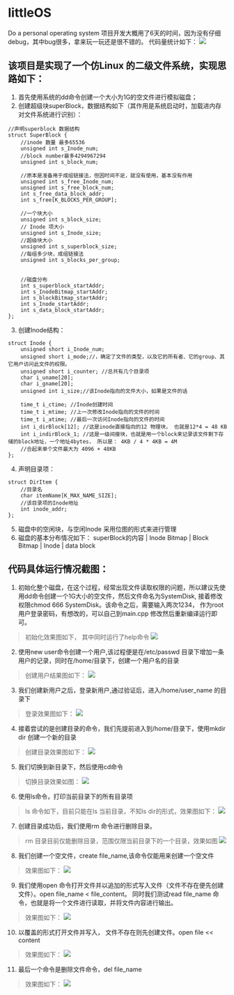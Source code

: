 # littleOS
Do a personal operating system
项目开发大概用了6天的时间，因为没有仔细debug，其中bug很多，拿来玩一玩还是很不错的。
代码量统计如下：
![](./pictures/codeNum.png)
## 该项目是实现了一个仿Linux 的二级文件系统，实现思路如下：
1. 首先使用系统的dd命令创建一个大小为1G的空文件进行模拟磁盘；
2. 创建超级块superBlock，数据结构如下（其作用是系统启动时，加载进内存对文件系统进行识别）：
```
//声明superblock 数据结构
struct SuperBlock {
	//inode 数量 最多65536
	unsigned int s_Inode_num;
	//block number最多4294967294 
	unsigned int s_block_num;

    //原本是准备用于成组链接法，但因时间不足，就没有使用，基本没有作用
	unsigned int s_free_Inode_num;
	unsigned int s_free_block_num;
	int s_free_data_block_addr;
	int s_free[K_BLOCKS_PER_GROUP];
	
    //一个块大小
	unsigned int s_block_size;
    // Inode 项大小
	unsigned int s_Inode_size;
    //超级块大小
	unsigned int s_superblock_size;
    //每组多少块，成组链接法
	unsigned int s_blocks_per_group;
	

	//磁盘分布
	int s_superblock_startAddr;
	int s_InodeBitmap_startAddr;
	int s_blockBitmap_startAddr;
	int s_Inode_startAddr;
	int s_data_block_startAddr;
};
```

3. 创建Inode结构：
```
struct Inode {
	unsigned short i_Inode_num;
	unsigned short i_mode;//，确定了文件的类型，以及它的所有者、它的group、其它用户访问此文件的权限。
	unsigned short i_counter; //总共有几个目录项
	char i_uname[20];
	char i_gname[20];
	unsigned int i_size;//该Inode指向的文件大小，如果是文件的话
	
	time_t i_ctime; //Inode创建时间
	time_t i_mtime; //上一次修改Inode指向的文件的时间
	time_t i_atime; //最后一次访问Inode指向的文件的时间
	int i_dirBlock[12]; //这是inode直接指向的12 物理块， 也就是12*4 = 48 KB
	int i_indirBlock_1; //这是一级间接块，也就是用一个block来记录该文件剩下存储的block地址，一个地址4bytes， 所以是： 4KB / 4 * 4KB = 4M
	//合起来单个文件最大为 4096 + 48KB
};
```
4. 声明目录项：
```
struct DirItem {
    //目录名
	char itemName[K_MAX_NAME_SIZE];
    //该目录项的Inode地址
	int inode_addr;
};
```
5. 磁盘中的空闲块，与空闲Inode 采用位图的形式来进行管理
6. 磁盘的基本分布情况如下：
superBlock的内容 | Inode Bitmap | Block Bitmap | Inode  | data block

## 代码具体运行情况截图：
1. 初始化整个磁盘，在这个过程，经常出现文件读取权限的问题，所以建议先使用dd命令创建一个1G大小的空文件，然后文件命名为SystemDisk, 接着修改权限chmod 666 SystemDisk。该命令之后，需要输入两次1234， 作为root 用户登录密码，有想改的，可以自己到main.cpp 修改然后重新编译运行即可。
> 初始化效果图如下， 其中同时运行了help命令
 ![](./pictures/help.png)
 2. 使用new user命令创建一个用户,该过程便是在/etc/passwd 目录下增加一条用户的记录，同时在/home/目录下，创建一个用户名的目录
 > 创建用户结果图如下：
 ![](./pictures/new_user.png)
 
 3. 我们创建新用户之后，登录新用户,通过验证后，进入/home/user_name 的目录下
 > 登录效果图如下：
 ![](./pictures/login.png)

4. 接着尝试的是创建目录的命令，我们先提前进入到/home/目录下，使用mkdir dir 创建一个新的目录
> 创建目录效果图如下：
![](./pictures/mkdir.png)
5. 我们切换到新目录下，然后使用cd命令
> 切换目录效果如图：
![](./pictures/cd.png)

6. 使用ls命令，打印当前目录下的所有目录项
> ls 命令如下，目前只能在ls 当前目录，不知ls dir的形式，效果图如下：
![](./pictures/ls.png)

7. 创建目录成功后，我们使用rm 命令进行删除目录。
> rm 目录目前仅能删除目录，范围仅限当前目录下的一个目录，效果如图
![](./pictures/rm_dir.png)
8. 我们创建一个空文件，create file_name,该命令仅能用来创建一个空文件
>效果图如下：
![](./pictures/create_file.png)
9. 我们使用open 命令打开文件并以追加的形式写入文件（文件不存在便先创建文件）。open file_name < file_content。 同时我们测试read file_name 命令，也就是将一个文件进行读取，并将文件内容进行输出。
> 效果图如下：
![](./pictures/open_file_edit_and_read.png)
10. 以覆盖的形式打开文件并写入， 文件不存在则先创建文件。open file << content
> 效果图如下：
![](./pictures/cover_file.png)
11. 最后一个命令是删除文件命令，del file_name
> 效果图如下：
![](./pictures/del_file.png)
